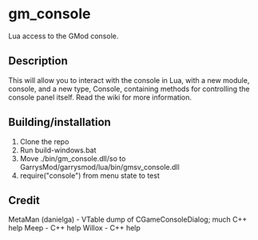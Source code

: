 # gm_console
Lua access to the GMod console.

## Description
This will allow you to interact with the console in Lua, with a new module, console, and a new type, Console, containing methods for controlling the console panel itself. Read the wiki for more information.

## Building/installation
1. Clone the repo
2. Run build-windows.bat
3. Move ./bin/gm_console.dll/so to GarrysMod/garrysmod/lua/bin/gmsv_console.dll
4. require("console") from menu state to test

## Credit
MetaMan (danielga) - VTable dump of CGameConsoleDialog; much C++ help
Meep - C++ help
Willox - C++ help

